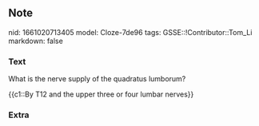 ## Note
nid: 1661020713405
model: Cloze-7de96
tags: GSSE::!Contributor::Tom_Li
markdown: false

### Text
What is the nerve supply of the quadratus lumborum?
<div>
  {{c1::By T12 and the upper three or four lumbar nerves}}
</div>

### Extra

